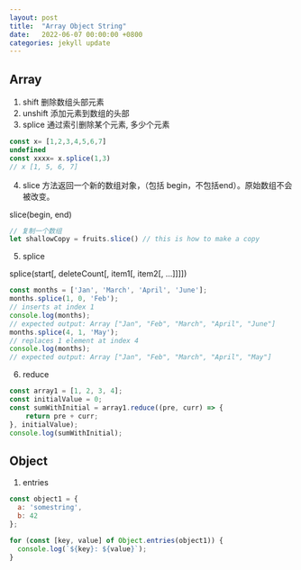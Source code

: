 ```yaml
---
layout: post
title:  "Array Object String"
date:   2022-06-07 00:00:00 +0800
categories: jekyll update
---
```


## Array

1. shift 删除数组头部元素
2. unshift 添加元素到数组的头部
3. splice 通过索引删除某个元素, 多少个元素

```js
const x= [1,2,3,4,5,6,7]
undefined
const xxxx= x.splice(1,3)
// x [1, 5, 6, 7]
```

4. slice 方法返回一个新的数组对象，（包括 begin，不包括end）。原始数组不会被改变。

slice(begin, end)
```js
// 复制一个数组
let shallowCopy = fruits.slice() // this is how to make a copy
```

5. splice

splice(start[, deleteCount[, item1[, item2[, ...]]]])

```js
const months = ['Jan', 'March', 'April', 'June'];
months.splice(1, 0, 'Feb');
// inserts at index 1
console.log(months);
// expected output: Array ["Jan", "Feb", "March", "April", "June"]
months.splice(4, 1, 'May');
// replaces 1 element at index 4
console.log(months);
// expected output: Array ["Jan", "Feb", "March", "April", "May"]
```

6. reduce

```js
const array1 = [1, 2, 3, 4];
const initialValue = 0;
const sumWithInitial = array1.reduce((pre, curr) => {
    return pre + curr;
}, initialValue);
console.log(sumWithInitial);
```

## Object

1. entries

```js
const object1 = {
  a: 'somestring',
  b: 42
};

for (const [key, value] of Object.entries(object1)) {
  console.log(`${key}: ${value}`);
}
```





